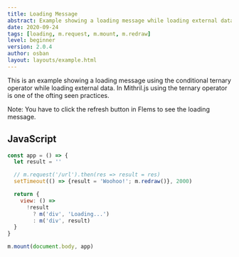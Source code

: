 ```yaml
---
title: Loading Message
abstract: Example showing a loading message while loading external data.
date: 2020-09-24
tags: [loading, m.request, m.mount, m.redraw]
level: beginner
version: 2.0.4
author: osban
layout: layouts/example.html
---
```


This is an example showing a loading message using the conditional ternary operator while loading external data.
In Mithril.js using the ternary operator is one of the ofting seen practices.

Note: You have to click the refresh button in Flems to see the loading message.

## JavaScript

~~~js
const app = () => {
  let result = ''

  // m.request('/url').then(res => result = res)
  setTimeout(() => {result = 'Woohoo!'; m.redraw()}, 2000)

  return {
    view: () =>
      !result
        ? m('div', 'Loading...')
        : m('div', result)
  }
}

m.mount(document.body, app)
~~~
